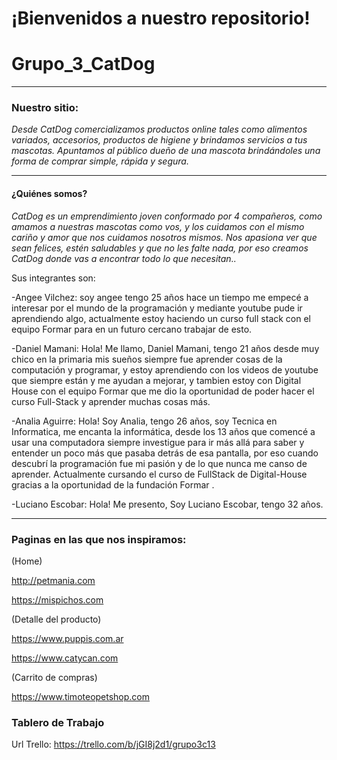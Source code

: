 # ¡Bienvenidos a nuestro repositorio!
# Grupo_3_CatDog

------------

### **Nuestro sitio:**
*Desde CatDog comercializamos productos online tales como alimentos variados, accesorios, productos de higiene y brindamos servicios a tus mascotas.
Apuntamos al público dueño de una mascota brindándoles una forma de comprar simple, rápida y segura.*

-------------

#### **¿Quiénes somos?**
*CatDog es un emprendimiento joven conformado por 4 compañeros, como amamos a nuestras mascotas como vos, y los cuidamos con el mismo cariño y amor que nos cuidamos nosotros mismos. Nos apasiona ver que sean felices, estén saludables y que no les falte nada, por eso creamos CatDog donde vas a encontrar todo lo que necesitan..*

Sus integrantes son:

-Angee Vilchez: soy angee tengo 25 años hace un tiempo me empecé a interesar por el mundo de la programación y mediante youtube pude ir aprendiendo algo, actualmente estoy haciendo un curso full stack con el equipo Formar para en un futuro cercano trabajar de esto.

-Daniel Mamani: Hola! Me llamo, Daniel Mamani, tengo 21 años desde muy chico en la primaria mis sueños siempre fue aprender cosas de la computación y programar, y estoy aprendiendo con los videos de youtube que siempre están y me ayudan a mejorar, y tambien estoy con Digital House con el equipo Formar que me dio la oportunidad de poder hacer el curso Full-Stack y aprender muchas cosas más.

-Analia Aguirre: Hola! Soy Analia, tengo 26 años, soy Tecnica en Informatica, me encanta la informática, desde los 13 años que comencé a usar una computadora siempre investigue para ir más allá para saber y entender un poco más que pasaba detrás de esa pantalla, por eso cuando descubrí la programación fue mi pasión y de lo que nunca me canso de aprender. Actualmente cursando el curso de FullStack de Digital-House gracias a la oportunidad de la fundación Formar .

-Luciano Escobar: Hola! Me presento, Soy Luciano Escobar, tengo 32 años. 

-------------

### **Paginas en las que nos inspiramos:**

(Home)

http://petmania.com

https://mispichos.com  


(Detalle del producto)

https://www.puppis.com.ar  

https://www.catycan.com   


(Carrito de compras)

https://www.timoteopetshop.com 

### **Tablero de Trabajo**
Url Trello: https://trello.com/b/jGI8j2d1/grupo3c13


